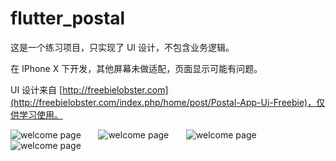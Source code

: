 # flutter_postal

这是一个练习项目，只实现了 UI 设计，不包含业务逻辑。

在 IPhone X 下开发，其他屏幕未做适配，页面显示可能有问题。

UI 设计来自 [http://freebielobster.com](http://freebielobster.com/index.php/home/post/Postal-App-Ui-Freebie)，仅供学习使用。


![welcome page](https://raw.githubusercontent.com/luoqiao6/flutter_postal/master/screenshot/welcome_page.png)
&nbsp;
&nbsp;
&nbsp;
![welcome page](https://raw.githubusercontent.com/luoqiao6/flutter_postal/master/screenshot/package_list.png)
&nbsp;
&nbsp;
&nbsp;
![welcome page](https://raw.githubusercontent.com/luoqiao6/flutter_postal/master/screenshot/new_track.png)
&nbsp;
&nbsp;
&nbsp;
![welcome page](https://raw.githubusercontent.com/luoqiao6/flutter_postal/master/screenshot/user_page.png)

